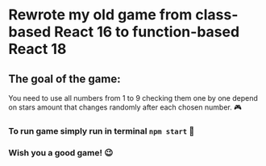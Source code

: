 # Rewrote my old game from class-based React 16 to function-based React 18

## The goal of the game:

You need to use all numbers from 1 to 9 checking them one by one depend on stars amount that changes randomly after each chosen number. 🎮

### To run game simply run in terminal `npm start` 🙂

### Wish you a good game! 😉
